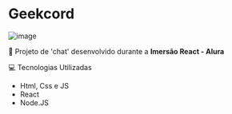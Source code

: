 # Geekcord

![image](https://github.com/radymillacristiano/Geekcord/assets/88601069/b1b05d44-8eec-4400-a0ff-cdb0d9bd0575)

🎯 Projeto de 'chat' desenvolvido durante a **Imersão React - Alura**

💻 Tecnologias Utilizadas
- Html, Css e JS
- React
- Node.JS
